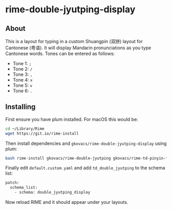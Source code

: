 # rime-double-jyutping-display

## About

This is a layout for typing in a custom Shuangpin (双拼) layout for Cantonese (粤语). It will display Mandarin pronunciations as you type Cantonese words. Tones can be entered as follows:

* Tone 1: `;`
* Tone 2: `/`
* Tone 3: `,`
* Tone 4: `x`
* Tone 5: `v`
* Tone 6: `.`


## Installing

First ensure you have plum installed. For macOS this would be:

```bash
cd ~/Library/Rime
wget https://git.io/rime-install
```

Then install dependencies and `gkovacs/rime-double-jyutping-display` using plum:

```bash
bash rime-install gkovacs/rime-double-jyutping gkovacs/rime-td-pinyin-flypy gkovacs/rime-double-jyutping-display
```

Finally edit `default.custom.yaml` and add `td_double_jyutping` to the schema list:

```bash
patch:
  schema_list:
    - schema: double_jyutping_display
```

Now reload RIME and it should appear under your layouts.
